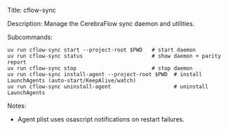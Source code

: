 Title: cflow-sync

Description: Manage the CerebraFlow sync daemon and utilities.

Subcommands:

```
uv run cflow-sync start --project-root $PWD   # start daemon
uv run cflow-sync status                      # show daemon + parity report
uv run cflow-sync stop                        # stop daemon
uv run cflow-sync install-agent --project-root $PWD  # install LaunchAgents (auto-start/KeepAlive/watch)
uv run cflow-sync uninstall-agent                    # uninstall LaunchAgents
```

Notes:
- Agent plist uses osascript notifications on restart failures.

